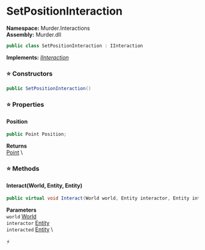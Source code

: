 # SetPositionInteraction

**Namespace:** Murder.Interactions \
**Assembly:** Murder.dll

```csharp
public class SetPositionInteraction : IInteraction
```

**Implements:** _[IInteraction](../..//Bang/Interactions/IInteraction.html)_

### ⭐ Constructors
```csharp
public SetPositionInteraction()
```

### ⭐ Properties
#### Position
```csharp
public Point Position;
```

**Returns** \
[Point](https://docs.monogame.net/api/Microsoft.Xna.Framework.Point.html) \
### ⭐ Methods
#### Interact(World, Entity, Entity)
```csharp
public virtual void Interact(World world, Entity interactor, Entity interacted)
```

**Parameters** \
`world` [World](../..//Bang/World.html) \
`interactor` [Entity](../..//Bang/Entities/Entity.html) \
`interacted` [Entity](../..//Bang/Entities/Entity.html) \



⚡